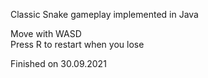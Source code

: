 Classic Snake gameplay implemented in Java  

Move with WASD  
Press R to restart when you lose  

Finished on 30.09.2021
